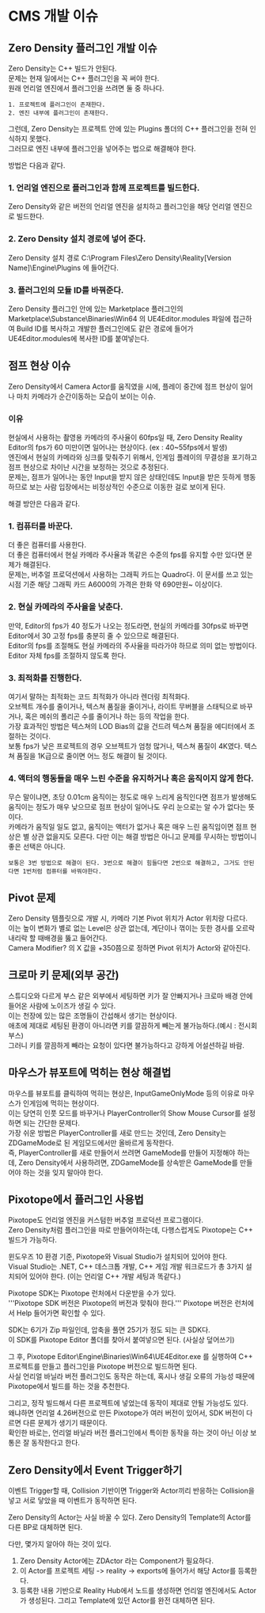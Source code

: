 # CMS 개발 이슈

## Zero Density 플러그인 개발 이슈

Zero Density는 C++ 빌드가 안된다.  
문제는 현재 일에서는 C++ 플러그인을 꼭 써야 한다.  
원래 언리얼 엔진에서 플러그인을 쓰려면 둘 중 하나다.
```
1. 프로젝트에 플러그인이 존재한다.
2. 엔진 내부에 플러그인이 존재한다.
```
그런데, Zero Density는 프로젝트 안에 있는 Plugins 폴더의 C++ 플러그인을 전혀 인식하지 못했다.  
그러므로 엔진 내부에 플러그인을 넣어주는 법으로 해결해야 한다.

방법은 다음과 같다.

### 1. 언리얼 엔진으로 플러그인과 함께 프로젝트를 빌드한다.
Zero Density와 같은 버전의 언리얼 엔진을 설치하고 플러그인을 해당 언리얼 엔진으로 빌드한다.

### 2. Zero Density 설치 경로에 넣어 준다.
Zero Density 설치 경로 C:\Program Files\Zero Density\Reality\[Version Name]\Engine\Plugins
에 들어간다.

### 3. 플러그인의 모듈 ID를 바꿔준다.
Zero Density 플러그인 안에 있는 Marketplace 플러그인의 Marketplace\Substance\Binaries\Win64 의 UE4Editor.modules 파일에 접근하여 Build ID를 복사하고 개발한 플러그인에도 같은 경로에 들어가 UE4Editor.modules에 복사한 ID를 붙여넣는다.

## 점프 현상 이슈
Zero Density에서 Camera Actor를 움직였을 시에, 플레이 중간에 점프 현상이 일어나 마치 카메라가 순간이동하는 모습이 보이는 이슈.

### 이유
현실에서 사용하는 촬영용 카메라의 주사율이 60fps일 때, Zero Density Reality Editor의 fps가 60 미만이면 일어나는 현상이다. (ex : 40~55fps에서 발생)  
엔진에서 현실의 카메라와 싱크를 맞춰주기 위해서, 인게임 플레이의 무결성을 포기하고 점프 현상으로 차이난 시간을 보정하는 것으로 추정된다.  
문제는, 점프가 일어나는 동안 Input을 받지 않은 상태인데도 Input을 받은 듯하게 행동하므로 보는 사람 입장에서는 비정상적인 수준으로 이동한 걸로 보이게 된다.

해결 방안은 다음과 같다.

### 1. 컴퓨터를 바꾼다.
더 좋은 컴퓨터를 사용한다.  
더 좋은 컴퓨터에서 현실 카메라 주사율과 똑같은 수준의 fps를 유지할 수만 있다면 문제가 해결된다.  
문제는, 버추얼 프로덕션에서 사용하는 그래픽 카드는 Quadro다. 이 문서를 쓰고 있는 시점 기준 해당 그래픽 카드 A6000의 가격은 한화 약 690만원~ 이상이다.

### 2. 현실 카메라의 주사율을 낮춘다.
만약, Editor의 fps가 40 정도가 나오는 정도라면, 현실의 카메라를 30fps로 바꾸면 Editor에서 30 고정 fps를 충분히 줄 수 있으므로 해결된다.  
Editor의 fps를 조절해도 현실 카메라의 주사율을 따라가야 하므로 의미 없는 방법이다. Editor 자체 fps를 조절하지 않도록 한다.

### 3. 최적화를 진행한다.
여기서 말하는 최적화는 코드 최적화가 아니라 렌더링 최적화다.  
오브젝트 개수를 줄이거나, 텍스쳐 품질을 줄이거나, 라이트 무버블을 스태틱으로 바꾸거나, 혹은 메쉬의 폴리곤 수를 줄이거나 하는 등의 작업을 한다.  
가장 효과적인 방법은 텍스쳐의 LOD Bias의 값을 건드려 텍스쳐 품질을 에디터에서 조절하는 것이다.  
보통 fps가 낮은 프로젝트의 경우 오브젝트가 엄청 많거나, 텍스쳐 품질이 4K였다. 텍스쳐 품질을 1K급으로 줄이면 어느 정도 해결이 될 것이다.

### 4. 액터의 행동들을 매우 느린 수준을 유지하거나 혹은 움직이지 않게 한다.
무슨 말이냐면, 초당 0.01cm 움직이는 정도로 매우 느리게 움직인다면 점프가 발생해도 움직이는 정도가 매우 낮으므로 점프 현상이 일어나도 우리 눈으로는 알 수가 없다는 뜻이다.  
카메라가 움직일 일도 없고, 움직이는 액터가 없거나 혹은 매우 느린 움직임이면 점프 현상은 별 상관 없을지도 모른다. 다만 이는 해결 방법은 아니고 문제를 무시하는 방법이니 좋은 선택은 아니다.  

```
보통은 3번 방법으로 해결이 된다. 3번으로 해결이 힘들다면 2번으로 해결하고, 그거도 안된다면 1번처럼 컴퓨터를 바꿔야한다.
```

## Pivot 문제

Zero Density 템플릿으로 개발 시, 카메라 기본 Pivot 위치가 Actor 위치랑 다르다.  
이는 높이 변화가 별로 없는 Level은 상관 없는데, 계단이나 꺾이는 듯한 경사를 오르락 내리락 할 때배경을 뚫고 들어간다.  
Camera Modifier? 의 X 값을 +350쯤으로 정하면 Pivot 위치가 Actor와 같아진다.  


## 크로마 키 문제(외부 공간)

스튜디오와 다르게 부스 같은 외부에서 세팅하면 키가 잘 안빠지거나 크로마 배경 안에 들어온 사람에 노이즈가 생길 수 있다.  
이는 천장에 있는 많은 조명들이 간섭해서 생기는 현상이다.  
애초에 제대로 세팅된 환경이 아니라면 키를 깔끔하게 빼는게 불가능하다.(예시 : 전시회 부스)  
그러니 키를 깔끔하게 빼라는 요청이 있다면 불가능하다고 강하게 어설션하길 바람.  

## 마우스가 뷰포트에 먹히는 현상 해결법

마우스를 뷰포트를 클릭하여 먹히는 현상은, InputGameOnlyMode 등의 이유로 마우스가 인게임에 먹히는 현상이다.  
이는 당연히 인풋 모드를 바꾸거나 PlayerController의 Show Mouse Cursor를 설정하면 되는 간단한 문제다.  
가장 쉬운 방법은 PlayerController를 새로 만드는 것인데, Zero Density는 ZDGameMode로 된 게임모드에서만 올바르게 동작한다.  
즉, PlayerController를 새로 만들어서 쓰려면 GameMode를 만들어 지정해야 하는데,
Zero Density에서 사용하려면, ZDGameMode를 상속받은 GameMode를 만들어야 하는 것을 잊지 말아야 한다.

## Pixotope에서 플러그인 사용법

Pixotope도 언리얼 엔진을 커스텀한 버추얼 프로덕션 프로그램이다.  
Zero Density처럼 플러그인을 따로 만들어야하는데, 다행스럽게도 Pixotope는 C++ 빌드가 가능하다.  

윈도우즈 10 환경 기준, Pixotope와 Visual Studio가 설치되어 있어야 한다.  
Visual Studio는 .NET, C++ 데스크톱 개발, C++ 게임 개발 워크로드가 총 3가지 설치되어 있어야 한다. (이는 언리얼 C++ 개발 세팅과 똑같다.) 
 
Pixotope SDK는 Pixotope 런처에서 다운받을 수가 있다.  
'''Pixotope SDK 버전은 Pixotope의 버전과 맞춰야 한다.''' Pixotope 버전은 런처에서 Help 들어가면 확인할 수 있다.

SDK는 6기가 Zip 파일인데, 압축을 풀면 25기가 정도 되는 큰 SDK다.  
이 SDK를 Pixotope Editor 폴더를 찾아서 붙여넣으면 된다. (사실상 덮어쓰기)

그 후, Pixotope Editor\Engine\Binaries\Win64\UE4Editor.exe 를 실행하여 C++ 프로젝트를 만들고 플러그인을 Pixotope 버전으로 빌드하면 된다.  
사실 언리얼 바닐라 버전 플러그인도 동작은 하는데, 혹시나 생길 오류의 가능성 때문에 Pixotope에서 빌드를 하는 것을 추천한다.

그리고, 정작 빌드해서 다른 프로젝트에 넣었는데 동작이 제대로 안될 가능성도 있다.  
왜냐하면 언리얼 4.26버전으로 만든 Pixotope가 여러 버전이 있어서, SDK 버전이 다르면 다른 문제가 생기기 때문이다.  
확인한 바로는, 언리얼 바닐라 버전 플러그인에서 특이한 동작을 하는 것이 아닌 이상 보통은 잘 동작한다고 한다.

## Zero Density에서 Event Trigger하기

이벤트 Trigger할 때, Collision 기반이면 Trigger와 Actor끼리 반응하는 Collision을 넣고 서로 닿았을 때 이벤트가 동작하면 된다.

Zero Density의 Actor는 사실 바꿀 수 있다. Zero Density의 Template의 Actor를 다른 BP로 대체하면 된다.  

다만, 몇가지 알아야 하는 것이 있다.  
1. Zero Density Actor에는 ZDActor 라는 Component가 필요하다.
2. 이 Actor를 프로젝트 세팅 -> reality -> exports에 들어가서 해당 Actor를 등록한다.
3. 등록한 내용 기반으로 Reality Hub에서 노드를 생성하면 언리얼 엔진에서도 Actor가 생성된다. 그리고 Template에 있던 Actor를 완전 대체하면 된다.
